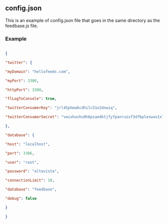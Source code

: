 ## config.json

This is an example of config.json file that goes in the same directory as the feedbase.js file.

### Example

```json

{

"twitter": {

"myDomain": "hellofeeds.com",

"myPort": 3300,

"httpPort": 3300,

"flLogToConsole": true,

"twitterConsumerKey": "jrl45phma6cdhilc51o2dnwiq",

"twitterConsumerSecret": "vwixhuvhu9h6psaedktjfyfpanruzxf3dfbpleswax1xlinqun"

},

"database": {

"host": "localhost",

"port": 3306,

"user": "root",

"password": "altavista",

"connectionLimit": 10,

"database": "feedbase",

"debug": false

}

}

```

